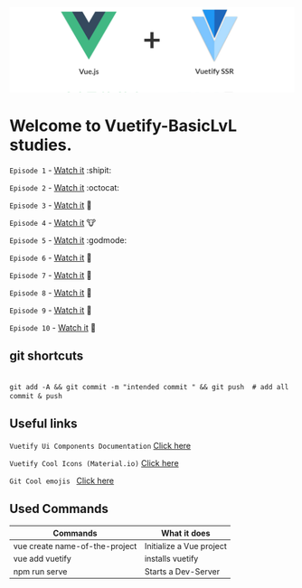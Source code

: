 ![Alt text](Images/Vuetify.png?raw=true "Title")

# Welcome to Vuetify-BasicLvL studies.

```Episode 1``` - [Watch it](https://www.youtube.com/watch?v=2uZYKcKHgU0) :shipit:

```Episode 2``` - [Watch it](https://www.youtube.com/watch?v=FbEW3xAmhKs) :octocat:

```Episode 3``` - [Watch it](https://www.youtube.com/watch?v=FGC48C2beoA) :pig2:

```Episode 4``` - [Watch it](https://www.youtube.com/watch?v=BIuQfQcptIU) :cow:

```Episode 5``` - [Watch it](https://www.youtube.com/watch?v=kp2vsNlV5xc) :godmode:

```Episode 6``` - [Watch it](https://www.youtube.com/watch?v=55hSO_LJeCo) :eyes:

```Episode 7``` - [Watch it](https://www.youtube.com/watch?v=pbU9JxMriOo) :japanese_goblin:

```Episode 8``` - [Watch it](https://www.youtube.com/watch?v=6Uw8QiC1emA) :hamster:

```Episode 9``` - [Watch it](https://www.youtube.com/watch?v=Qnj5CsUD0cs) :boar:

```Episode 10``` - [Watch it](https://www.youtube.com/watch?v=DnxplXitv8w) :wolf:

## git shortcuts
```

git add -A && git commit -m "intended commit " && git push  # add all commit & push

```

## Useful links
```Vuetify Ui Components Documentation``` [Click here](https://vuetifyjs.com/en/components/alerts)

```Vuetify Cool Icons (Material.io)``` [Click here](https://material.io/tools/icons/?style=baseline)

```Git Cool emojis ``` [Click here](https://gist.github.com/rxaviers/7360908)

## Used Commands

| Commands  | What it does |
| ------------- | ------------- |
| vue create name-of-the-project  | Initialize a Vue project  |
| vue add vuetify  | installs vuetify |
| npm run serve  | Starts a Dev-Server  |
